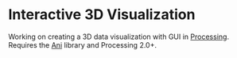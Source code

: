 # Interactive 3D Visualization

Working on creating a 3D data visualization with GUI in [Processing][]. Requires the [Ani][] library and Processing 2.0+.

[Processing]: http://processing.org
[Ani]: http://www.looksgood.de/libraries/Ani/